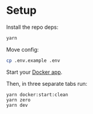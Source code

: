 # Setup

Install the repo deps:

```sh
yarn
```

Move config:

```sh
cp .env.example .env
```

Start your [Docker app](https://orbstack.dev).

Then, in three separate tabs run:

```
yarn docker:start:clean
yarn zero
yarn dev
```
